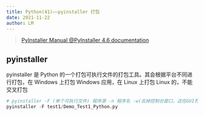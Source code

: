 ```yaml
---
title: Python(41)——pyinstaller 打包
date: 2021-11-22
author: LM
---
```


> [ PyInstaller Manual @PyInstaller 4.6 documentation ](https://pyinstaller.readthedocs.io/en/stable/)

## pyinstaller

pyinstaller 是 Python 的一个打包可执行文件的打包工具。其会根据平台不同进行打包，在 Windows 上打包 Windows 应用，在 Linux 上打包 Linux 的，不能交叉打包

```python
# pyinstaller -F (单个可执行文件) 程序源 -n 程序名 -w(去掉控制台窗口，这在GUI界面时非常有用) -i 图标.ico”
pyinstaller -F test1/Demo_Test1_Python.py
```

